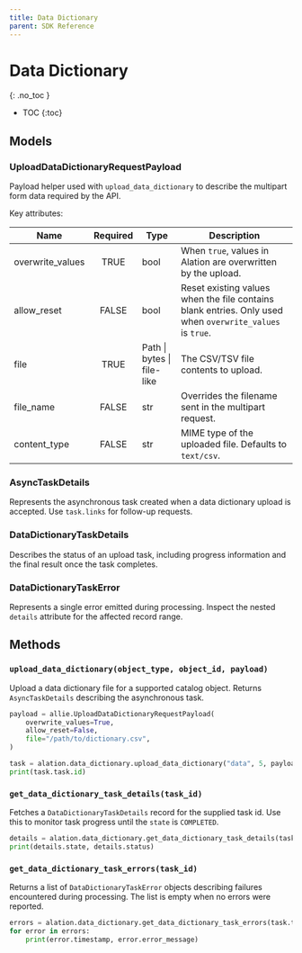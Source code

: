 ```yaml
---
title: Data Dictionary
parent: SDK Reference
---
```


# Data Dictionary
{: .no_toc }

* TOC
{:toc}

## Models

### UploadDataDictionaryRequestPayload
Payload helper used with `upload_data_dictionary` to describe the multipart form data required by the API.

Key attributes:

| Name | Required | Type | Description |
|------|:--------:|------|-------------|
| overwrite_values | TRUE | bool | When `true`, values in Alation are overwritten by the upload. |
| allow_reset | FALSE | bool | Reset existing values when the file contains blank entries. Only used when `overwrite_values` is `true`. |
| file | TRUE | Path \| bytes \| file-like | The CSV/TSV file contents to upload. |
| file_name | FALSE | str | Overrides the filename sent in the multipart request. |
| content_type | FALSE | str | MIME type of the uploaded file. Defaults to `text/csv`. |

### AsyncTaskDetails
Represents the asynchronous task created when a data dictionary upload is accepted. Use `task.links` for follow-up requests.

### DataDictionaryTaskDetails
Describes the status of an upload task, including progress information and the final result once the task completes.

### DataDictionaryTaskError
Represents a single error emitted during processing. Inspect the nested `details` attribute for the affected record range.

## Methods

### `upload_data_dictionary(object_type, object_id, payload)`

Upload a data dictionary file for a supported catalog object. Returns `AsyncTaskDetails` describing the asynchronous task.

```python
payload = allie.UploadDataDictionaryRequestPayload(
    overwrite_values=True,
    allow_reset=False,
    file="/path/to/dictionary.csv",
)

task = alation.data_dictionary.upload_data_dictionary("data", 5, payload)
print(task.task.id)
```

### `get_data_dictionary_task_details(task_id)`

Fetches a `DataDictionaryTaskDetails` record for the supplied task id. Use this to monitor task progress until the `state` is `COMPLETED`.

```python
details = alation.data_dictionary.get_data_dictionary_task_details(task.task.id)
print(details.state, details.status)
```

### `get_data_dictionary_task_errors(task_id)`

Returns a list of `DataDictionaryTaskError` objects describing failures encountered during processing. The list is empty when no errors were reported.

```python
errors = alation.data_dictionary.get_data_dictionary_task_errors(task.task.id)
for error in errors:
    print(error.timestamp, error.error_message)
```
